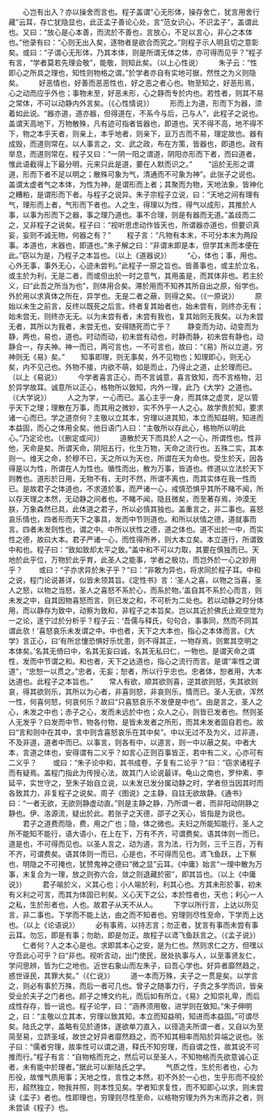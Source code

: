 <!-- { "loadSidebar": true } -->
　　心岂有出入？亦以操舍而言也。程子盖谓“心无形体，操存舍亡，犹言用舍行藏”云耳，存亡犹隐显也，此正孟子善论心处，言“范女识心，不识孟子”，盖谓此也。又曰：“放心是心本善，而流於不善也，言放心，不足以言心，非心之本体也。”他录有曰：“心则无出入矣，逐物者是欲合而究之。”则程子示人明且切之意彰矣。或曰：“子谓心无形体，乃其本体，则是所谓无体之体，亦可得而见乎？”程子有言，“学者莫若先理会敬”，能敬，则知此矣。（以上心性说）
　　朱子云：“性即心之所具之理也，知性则物格之谓。”於学者亦自有实地可据，然性之为义则隐矣。
　　好恶情也，好善而恶恶性也，好之恶之者心也。物至知之，好恶形焉，心之动而应乎外也；事物未至，好恶未形，心之静而专於内也。若性者，则其不易之常体，不可以动静内外言矣。（《心性情说》）
　　形而上为道，形而下为器，须着如此说。“器亦道，道亦器，但得道在，不系今与后，己与人”，此程子之说也。盖谓天高地下，万物散殊，凡有迹可指者皆器也，即道也。天不得不高，地不得不下，物之本乎天者，则亲上，本乎地者，则亲下，亘万古而不易，理定故也。器有成毁，而道则常在。以人事言之，文、武之政，布在方策，皆器也，即道也。政有举息，而道则常在。程子又曰：“一阴一阳之谓道，阴阳亦形而下者，而曰道者，惟此语截得上下最分明，元来只此是道，要在人默而识之。”
　　“运於无形之谓道，形而下者不足以明之；散殊可象为气，清通而不可象为神”。此张子之说也。盖谓太虚者气之本体，为性为神，是谓形而上者；其聚而为物，天地法象，皆神化之糟粕，是谓形而下者。与程子之说异。朱子宗程子立说，曰：“天地之间有理有气，理形而上者，气形而下者也。人之生，得理以为性，得气以成形，其推於人事，以事为形而下之器，事之理乃道也。事不合理，则是有器而无道。”盖歧而二之，又非程子之说矣。程子曰：“视听思虑动作皆天也，所谓器亦道也，但要识真妄，妄则不诚无物，何器之有？”
　　程子言：“凡物有本末，不可分本末为两段事。本道也，末器也，即道也。”朱子解之曰：“非谓末即是本，但学其末而本便在此。”窃以为是，乃程子之本旨也。（以上《道器说》）
　　“心，体也；事，用也。心外无事，事外无心，心迹未尝判。”此程子一原之旨也。皆善事也，或主於立名，或主於为利，无是二者，而或但出於一时之意气，其用虽是，而其体非也。若主於义，曰“此吾之所当为也”，则体用合矣。滞於用而不知养其所自出之原，俗学也。外於用以求真体之所在，异学也。无是二者之蔽，则得之矣。（《一原说》）
　　原始以未生之前言，反终以既死之后言。终者复其始者也，始未尝有，则终亦无有；始未尝无，则终亦无无。以为未尝有者，未尝有我也，复其始则无我矣。以为未尝无者，其所以为我者，未尝无也，安得随死而亡乎？
　　静变而为动，动变而为静，两也，易也，道也。时动而动，初未尝有动也，时静而静，初未尝有静也，动静合一，存夫神。神一而已，两可言也，一不可言也，故曰：“《易》所以立道，穷神则无《易》矣。”
　　知事即理，则无事矣，外不见物也；知理即心，则无心矣，内不见己也。外物不接，内欲不萌，如是而止，乃得止之道，止於理而已。（以上《易说》）
　　今学者喜言正心，而不言诚意，喜言致知，而不言格物，汩於异学故耳。诚意所以正心，格物所以致知，内外一理，此乃《大学》之道也。（《大学说》）
　　人之为学，一心而已。盖心主乎一身，而其体之虚灵，足以管乎天下之理；理散在万事，而其用之微妙，实不外乎一人之心。故学贵於知，要求诸一心而已。学之道奈何？主敬以立其本，穷理以进其知，本立而知益明，知进而本益固，而心之体用全矣。他日语门人曰：“主敬所以存此心，格物所以明此心。”乃定论也。（《删定或问》）
　　道散於天下而具於人之一心，所谓性也。性非他，天命是矣。所谓天命，阴阳五行，化生万物，天命之流行也。五殊二实，其本则一。维天之命，於穆不已，天之所以为天也，所谓在天为命也。受生於天，因各得是以为性，所谓在人为性也。循性而出，散为万事，皆道也。修道以立法於天下则教也。道形於日用，无物不有，无时不然，所谓不离也，而其实体在我一性而已。是故君子之体道也，不求道於事，而严诸一心，戒慎恐惧乎其所不睹不闻，所以存天理之本然，无动静之间者也。不睹不闻，隐且微矣，而至著存焉，沖漠无朕，万象森然已具，此体道之君子，所以必慎其独也。盖重言之，非二事也。喜怒哀乐情也，四者形而天下之事具，发而中节则道也。和所以状情之德，道就事而言。四者未发则性也，谓之中。中所以状性之德，道之体也。道不出於一中，而实性之德，故曰大本。君子严诸一心，而性得所养，则大本立矣。本立道行，所谓致中和也。程子曰：“致如致却太平之致。”盖中和不可以力取，其要在慎独而已。天地於此乎位，万物於此乎育，此圣人之能事，学者之极功，而岂外於一心之妙用乎？
　　或曰：“子亦求异於朱子乎？”曰：“非敢为异也，将求同於程子耳。中和之说，程门论说甚详，似皆未领其旨。《定性书》言：‘圣人之喜，以物之当喜，圣人之怒，以物之当怒，圣人之喜怒不系於心，而系於物。’盖自其不系於心而言，则未发之中，自其因物喜怒而言，则已发之和，不可析为二处也。若以动静之时分体用，而以静存为致中，动察为致和，非程子之本旨矣。岂以其近於佛氏止观空觉为一之论，遂宁过於分析乎？程子云：‘吾儒与释氏，句句合，事事同，然而不同其谓此欤！’喜怒哀乐未发谓之中。中也者，天下之大本也，指心之本体而言。《大学》言正心，曰‘有所忿懥恐惧好乐忧患，则不得其正，一物存焉，则累其空明之本体矣。’名其无倚曰中，名其无妄曰诚，名其无私曰仁，一物也。是谓天命之谓性，发而中节谓之和。和也者，天下之达道也，指心之流行而言。是谓“率性之谓道”，“忠恕一以贯之。”忠者，无妄；恕者，所以行乎忠也。忠者体，恕者用，大本达道也。此程子之本旨也。”
　　常人有欲，顺其欲则喜，逆其欲则怒，失其欲则哀，得其欲则乐，其所以为心者，非喜则怒，非哀则乐，情而已。圣人无欲，浑然一性，何喜何怒，何哀何乐？故曰“只喜怒哀乐不发便是中也”。由是言之，圣人之心，未发之中也；赤子之心，发而未远於中也；众人之心，则皆已发者也。然则圣人无发乎？曰发而中节，物各付物，是皆未发者之所形，而其未发者固自若也。故曰“言和则中在其中，言中则含喜怒哀乐在其中矣”。中以无过不及为义，过非道，不及非道，道者中而已。以事言，则各有中，以道言，则一中以蔽之矣。中者大本，言道之体也，安得谓有二义乎？如言心正则百事皆正，若中有二义，心亦可有二义乎？
　　或曰：“朱子论中和，其书成卷，子复有二论乎？”曰：“窃求诸程子而有疑焉。盖程门指此为传授心法，故其门人论说最详。龟山之南也，罗仲素、李延平，实世守之，至朱子始自立说，以未发已发分属动静之时，学者但当因其时而各致其力，非复程子之说矣。周子《图说》之主静，自註无欲故静。《通书》曰：“一者无欲，无欲则静虚动直。”则是主静之静，乃所谓一者，而非阳动阴静之静也。伊、洛源流，疑出於此。若张子之天德，邵子之天心，皆指是为说也。
　　君子之道费而隐，费，用之广也；隐，体之微也。夫妇之所能知能行，圣人之所不能知不能行，语大语小，在上在下，万有不齐，可谓费矣。语其体则一而已，道是也，不可得而见也。以圣人言之，动为道，言为法，行为则，三千三百，万有不齐，可谓费矣。语其体则一而已，心是也，不可得而见也。鸢飞鱼跃，上下察也，明隐之不可掩也，犹赞鬼神之德曰“微之显”云耳。《中庸》始言“一理中散为万事，末复合为一理，放之则弥六合，敛之则退藏於密”，即其旨也。（以上《中庸说》）
　　君子喻於义，义其心也；小人喻於利，利其心也。方其未形於事，初未有义利之可言，而其为体固已判矣。义心天下之公，本於性者也，天也；利心一人之私，生於形者也，人也。故君子从天不从人。
　　下学以所行言，上达以所见言，非二事也。下学而不能上达，由之而不知者也。穷理则尽性至命，下学而上达也。（以上《论语说》）
　　必有事焉，以持志言；勿正者，犹言有事而未尝有事云耳。勿忘，即是有事；勿助，即是勿正。故程子以鸢飞鱼跃言之。（《孟子说》）
　　仁者何？人之本心是也。求即其本心之安，是为仁也。然则求仁之方，但嘿以守吾此心可乎？曰“非也。视听言动，出门使民，居处执事与人，以至事贤友仁，学问思辨，皆为仁之地也。近世右象山而左朱子，曰吾心学也。好异者靡然趋之，惑世诬民，其罪大矣。”（《仁说》）
　　道一本而万殊，夫子之一贯是矣。以学言之，则必有事於万殊，而后一者可几也。曾子之随事力行，子贡之多学而识，皆亲受业於夫子之门者也。颜子之博文约礼，而后如有所立，《易》之知崇礼卑，而后成性存存，皆一说也。程子论学，曰：“涵养须用敬，进学则在致知。”朱子伸明之，曰：“主敬以立其本，穷理以致其知，本立而知益明，知进而本益固。”可谓尽矣。陆氏之学，盖略有见於道体，遂欲单刀直入，以径造夫所谓一者，又自以为至简至易，立跻圣域，故世之好异者靡然趋之，而不知其相率而陷於异端之说也。张子曰：“儒者穷理，故率性可以谓之道，释氏不知穷理，而自谓之性，故其说不可推而行。”程子有言：“自物格而充之，然后可以至圣人，不知物格而先欲意诚心正者，未有能中於理者。”据此可以断陆氏之学。
　　气质之性，生於形者也，心为形役，故惟气质用事；天地之性，言性之本然，初不外於一心也，生乎形而不役於形，超然独立，物我并照，则本性见矣。学者知求复性，而不知即心以求，则未尝读《孟子》者也。性即理也，穷理则尽性至命，以格物穷理为外为末而非之者，则未尝读《程子》也。
